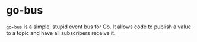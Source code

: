 # go-bus

`go-bus` is a simple, stupid event bus for Go. It allows code to publish a
value to a topic and have all subscribers receive it.
